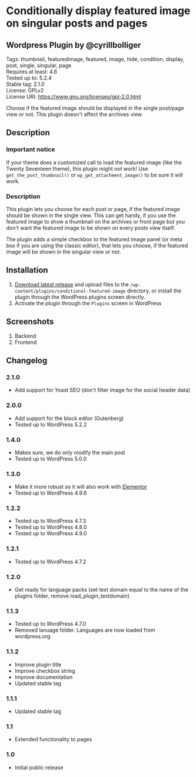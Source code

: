 # Conditionally display featured image on singular posts and pages #
## Wordpress Plugin by @cyrillbolliger ##

Tags: thumbnail, featuredimage, featured, image, hide, condition, display, post, single, singular, page  
Requires at least: 4.6  
Tested up to: 5.2.4  
Stable tag: 2.1.0  
License: GPLv2  
License URI: https://www.gnu.org/licenses/gpl-2.0.html

Choose if the featured image should be displayed in the single post/page view or not. This plugin doesn't affect the archives view.

## Description ##
### Important notice ### 
If your theme does a customized call to load the featured image (like the Twenty Seventeen theme), this plugin might not work! Use `get_the_post_thumbnail()` or `wp_get_attachment_image()` to be sure it will work.

### Description ###
This plugin lets you choose for each post or page, if the featured image should be shown in the single view. This can get handy, if you use the featured image to show a thumbnail on the archives or front page but you don\'t want the featured image to be shown on every posts view itself.

The plugin adds a simple checkbox to the featured image panel (or meta box if you are using the classic editor), that lets you choose, if the featured image will be shown in the singular view or not.

## Installation ##
1. [Download latest release](https://github.com/cyrillbolliger/conditional-featured-image/releases/latest) and upload files to the `/wp-content/plugins/conditional-featured-image` directory, or install the plugin through the WordPress plugins screen directly.
2. Activate the plugin through the `Plugins` screen in WordPress

## Screenshots ##
1. Backend
2. Frontend

## Changelog ##

### 2.1.0 ###
* Add support for Yoast SEO (don't filter image for the social header data)

### 2.0.0 ###
* Add support for the block editor (Gutenberg)
* Tested up to WordPress 5.2.2

### 1.4.0 ###
* Makes sure, we do only modify the main post
* Tested up to WordPress 5.0.0

### 1.3.0 ###
* Make it more robust so it will also work with [Elementor](https://elementor.com/)
* Tested up to WordPress 4.9.6

### 1.2.2 ###
* Tested up to WordPress 4.7.3
* Tested up to WordPress 4.8.0
* Tested up to WordPress 4.9.0

### 1.2.1 ###
* Tested up to WordPress 4.7.2

### 1.2.0 ###
* Get ready for language packs (set text domain equal to the name of the plugins folder, remove load_plugin_textdomain)

### 1.1.3 ###
* Tested up to WordPress 4.7.0
* Removed lanuage folder. Languages are now loaded from wordpress.org

### 1.1.2 ###
* Improve plugin title
* Improve checkbox string
* Improve documentation
* Updated stable tag

### 1.1.1 ###
* Updated stable tag

### 1.1 ###
* Extended functionality to pages

### 1.0 ###
* Initial public release
